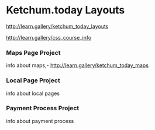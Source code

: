 # Ketchum.today Layouts


http://learn.gallery/ketchum_today_layouts




http://learn.gallery/css_course_info



### Maps Page Project

info about maps,- http://learn.gallery/ketchum_today_maps


### Local Page Project

info about local pages

### Payment Process Project

info about payment process
